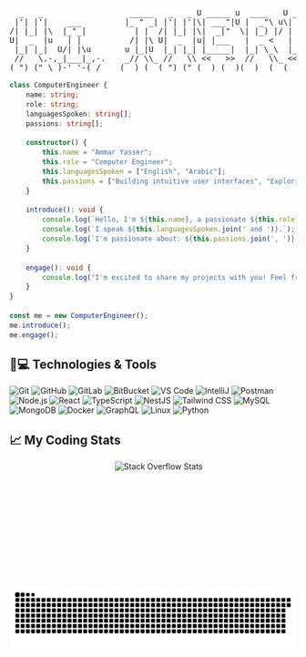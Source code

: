 <pre>
  _   _                  _____   _   _ U _____ u  ____   U _____ u      
 |'| |'|    ___         |_ " _| |'| |'|\| ___"|U |  _"\ u\| ___"|/      
/| |_| |\  |_"_|          | |  /| |_| |\|  _|"  \| |_) |/ |  _|"        
U|  _  |u   | |          /| |\ U|  _  |u| |___   |  _ <   | |___        
 |_| |_|  U/| |\u       u |_|U  |_| |_| |_____|  |_| \_\  |_____|       
 //   \.-,_|___|_,-.    _// \\_ //   \\ <<   >>  //   \\_ <<   >>       
(_") ("_\_)-' '-(_/    (__) (__(_") ("_(__) (__)(__)  (__(__) (__)    
</pre>

```typescript
class ComputerEngineer {
    name: string;
    role: string;
    languagesSpoken: string[];
    passions: string[];

    constructor() {
        this.name = "Ammar Yasser";
        this.role = "Computer Engineer";
        this.languagesSpoken = ["English", "Arabic"];
        this.passions = ["Building intuitive user interfaces", "Exploring new technologies", "Solving complex problems"];
    }

    introduce(): void {
        console.log(`Hello, I'm ${this.name}, a passionate ${this.role}.`);
        console.log(`I speak ${this.languagesSpoken.join(' and ')}.`);
        console.log(`I'm passionate about: ${this.passions.join(', ')}.`);
    }

    engage(): void {
        console.log("I'm excited to share my projects with you! Feel free to explore and connect.");
    }
}

const me = new ComputerEngineer();
me.introduce();
me.engage();
```



## 🚀💻 Technologies & Tools

![Git](https://img.shields.io/badge/-Git-black?style=flat-square&logo=git)
![GitHub](https://img.shields.io/badge/-GitHub-181717?style=flat-square&logo=github)
![GitLab](https://img.shields.io/badge/-GitLab-FCA121?style=flat-square&logo=gitlab)
![BitBucket](https://img.shields.io/badge/-BitBucket-darkblue?style=flat-square&logo=bitbucket)
![VS Code](https://img.shields.io/badge/-VS%20Code-007ACC?style=flat-square&logo=visual-studio-code)
![IntelliJ](https://img.shields.io/badge/-IntelliJ%20IDEA-black?style=flat-square&logo=jetbrains)
![Postman](https://img.shields.io/badge/Postman-black?style=flat-square&logo=postman)
![Node.js](https://img.shields.io/badge/Node.js-black?style=flat-square&logo=node.js)
![React](https://img.shields.io/badge/React-61DAFB?style=flat-square&logo=react)
![TypeScript](https://img.shields.io/badge/TypeScript-007ACC?style=flat-square&logo=typescript)
![NestJS](https://img.shields.io/badge/NestJS-E0234E?style=flat-square&logo=nestjs)
![Tailwind CSS](https://img.shields.io/badge/Tailwind%20CSS-06B6D4?style=flat-square&logo=tailwind-css)
![MySQL](https://img.shields.io/badge/-MySQL-black?style=flat-square&logo=mysql)
![MongoDB](https://img.shields.io/badge/-MongoDB-green?style=flat-square&logo=mongodb)
![Docker](https://img.shields.io/badge/-Docker-2496ED?style=flat-square&logo=docker)
![GraphQL](https://img.shields.io/badge/GraphQL-E10098?style=flat-square&logo=graphql)
![Linux](https://img.shields.io/badge/Linux-black?style=flat-square&logo=linux)
![Python](https://img.shields.io/badge/-Python-black?style=flat-square&logo=python)


## 📈 My Coding Stats

<div align="center" style="display: flex; flex-direction: column; align-items: center; gap: 20px;">
    <div style="display: flex; gap: 20px;;">
        <img src="https://github-readme-stats.vercel.app/api/top-langs/?username=3mmarYasser&layout=compact&theme=merko&hide_border=true" alt="" height="200" />
        <img height="200" src="https://so-stats-kurt-liao.vercel.app/api?user=16062932" alt="Stack Overflow Stats"  />
    </div>
    <div style="">
<picture>
<source media="(prefers-color-scheme: dark)" srcset="https://raw.githubusercontent.com/3mmarYasser/3mmarYasser/output/github-contribution-grid-snake-dark.svg" />
  <source media="(prefers-color-scheme: light)" srcset="https://raw.githubusercontent.com/3mmarYasser/3mmarYasser/output/github-contribution-grid-snake.svg" />
  <img alt="github-snake" src="https://raw.githubusercontent.com/3mmarYasser/3mmarYasser/output/github-contribution-grid-snake.svg" />
</picture>    </div>
</div>



